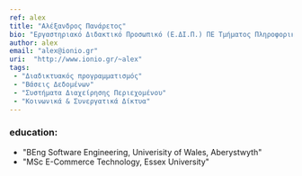 ```yaml
---
ref: alex
title: "Αλέξανδρος Πανάρετος"
bio: "Εργαστηριακό Διδακτικό Προσωπικό (Ε.ΔΙ.Π.) ΠΕ Τμήματος Πληροφορικής"
author: alex
email: "alex@ionio.gr"
uri:  "http://www.ionio.gr/~alex"
tags:
 - "Διαδικτυακός προγραμματισμός"
 - "Βάσεις Δεδομένων"
 - "Συστήματα Διαχείρησης Περιεχομένου"
 - "Κοινωνικά & Συνεργατικά Δίκτυα"
---
```


### education:
  - "BEng Software Engineering, Univerisity of Wales, Aberystwyth"
  - "MSc E-Commerce Technology, Essex University"

